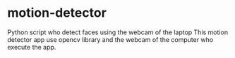 # motion-detector
Python script who detect faces using the webcam of the laptop
This motion detector app use opencv library and the webcam of the computer who execute the app.
